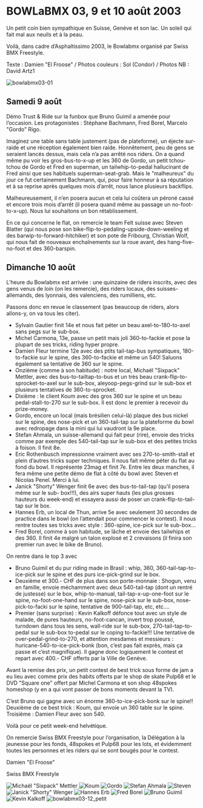 # BOWLaBMX 03, 9 et 10 août 2003

Un petit coin bien sympathique en Suisse, Genève et son lac. Un soleil qui fait mal aux neuils et à la peau.

Voilà, dans cadre d’Asphaltissimo 2003, le Bowlabmx organisé par Swiss BMX Freestyle.

Texte : Damien "El Froose" / Photos couleurs : Sol (Condor) / Photos NB : David Artz1

![bowlabmx03-01](./media/bowlabmx03-01.jpg)

## Samedi 9 août

Démo Trust &amp; Ride sur la funbox que Bruno Guimil a amenée pour l’occasion. Les protagonistes : Stéphane Bachmann, Fred Borel, Marcelo "Gordo" Rigo.

Imaginez une table sans table justement (pas de plateforme), un éjecte sur-raide et une réception également bien raide. Honnêtement, peu de gens se seraient lancés dessus, mais cela n’a pas arrêté nos riders. On a quand même pu voir les gros-bus-to-x-up et les 360 de Gordo, un petit tchou-tchou de Gordo et Fred en superman, un tailwhip-to-pedal hallucinant de Fred ainsi que ses habituels superman-seat-grab. Mais le "malheureux" du jour ce fut certainement Bachmann, qui, pour faire honneur à sa réputation et à sa reprise après quelques mois d’arrêt, nous lance plusieurs backflips.

Malheureusement, il n’en posera aucun et cela lui coûtera un péroné cassé et encore trois mois d’arrêt (il posera quand même au passage un no-foot-to-x-up). Nous lui souhaitons un bon rétablissement.

En ce qui concerne le flat, on remercie le team Felt suisse avec Steven Blatter (qui nous pose son bike-flip-to-pedaling-upside-down-weeling et des barwip-to-forward-hitchiker) et son pote de Fribourg, Christian Wolf, qui nous fait de nouveaux enchaînements sur la roue avant, des hang-five-no-foot et des 360-barspin.

## Dimanche 10 août

L’heure du Bowlabmx est arrivée : une quinzaine de riders inscrits, avec des gens venus de loin (on les remercie), des riders locaux, des suisses-allemands, des lyonnais, des valenciens, des rumilliens, etc.

Passons donc en revue le classement (pas beaucoup de riders, alors allons-y, on va tous les citer).

- Sylvain Gautier finit 14e et nous fait péter un beau axel-to-180-to-axel sans pegs sur le sub-box.
- Michel Carmona, 13e, passe un petit mais joli 360-to-fackie et pose la plupart de ses tricks, riding hyper propre.
- Damien Fleur termine 12e avec des ptits tail-tap-bus sympatiques, 180-to-fackie sur le spine, des 360-to-fackie et même un 540! Saluons également sa tentative de 360 sur le spine.
- Onzième (comme à son habitude) : notre local, Michaël "Sixpack" Mettler, avec des bus-to-tailtap-to-bus et un très beau crank-flip-to-sprocket-to-axel sur le sub-box, aleyoop-pegs-grind sur le sub-box et plusieurs tentatives de 360-to-sprocket.
- Dixième : le client Koum avec des gros 360 sur le spine et un beau pedal-stall-to-270 sur le sub-box. Il est donc le premier à recevoir du prize-money.
- Gordo, encore un local (mais brésilien celui-là) plaque des bus nickel sur le spine, des nose-pick et un 360-tail-tap sur la plateforme du bowl avec redropage dans la mini qui lui vaudront la 9e place.
- Stefan Ahmala, un suisse-allemand qui fait peur (rire), envoie des tricks comme par exemple des 540-tail-tap sur le sub-box et des petites tricks à foison. Il finit 8e.
- Eric Rothenbusch impressionne vraiment avec ses 270-to-smith-stall et plein d’autres tricks super techniques. Il nous fait même péter du flat au fond du bowl. Il représente 23mag et finit 7e. Entre les deux manches, il fera même une petite démo de flat à côté du bowl avec Steven et Nicolas Penel. Merci à lui.
- Janick "Shorty" Wenger finit 6e avec des bus-to-tail-tap (qu’il posera même sur le sub- box!!!), des airs super hauts (les plus grosses hauteurs du week-end) et essayera aussi de poser un crank-flip-to-tail-tap sur le box.
- Hannes Erb, un local de Thun, arrive 5e avec seulement 30 secondes de practice dans le bowl (on l’attendait pour commencer le contest). Il nous rentre toutes ses tricks avec style : 360-spine, ice-pick sur le sub-box...
- Fred Borel, comme à son habitude, se lâche et envoie des tailwhips et des 360. Il finit 4e malgré un talon explosé et 2 crevaisons (il finira son premier run avec le bike de Bruno).

On rentre dans le top 3 avec 

- Bruno Guimil et du pur riding made in Brasil : whip, 360, 360-tail-tap-to-ice-pick sur le spine et des purs ice-pick-grind sur le box.
- Deuxième et 300.- CHF de plus dans son porte-monnaie : Shogun, venu en famille, envoie méchamment avec deux 540-tail-tap (dont un rentré de justesse) sur le box, whip-to-manual, tail-tap-x-up-one-foot sur le spine, no-foot-one-hand sur le spine, nose-pick sur le sub-box, nose-pick-to-facki sur le spine, tentative de 900-tail-tap, etc, etc....
- Premier (sans surprise) : Kevin Kalkoff défonce tout avec un style de malade, de pures hauteurs, no-foot-cancan, invert trop poussé, turndown dans tous les sens, wall-ride sur le sub-box, 270-tail-tap-to-pedal sur le sub-box to-pedal sur le coping to-fackie!!! Une tentative de over-pedal-grind-to-270, et attention mesdames et messieurs : huricane-540-to-ice-pick-bonk (bon, c’est pas fait exprès, mais ça passe et c’est magnifique). Il gagne donc logiquement le contest et repart avec 400.- CHF offerts par la Ville de Genève.

Avant la remise des prix, un petit contest de best trick sous forme de jam a eu lieu avec comme prix des habits offerts par le shop de skate Pulp68 et le DVD "Square one" offert par Michel Carmona et son shop 48spokes homeshop (y en a qui vont passer de bons moments devant la TV).

C’est Bruno qui gagne avec un énorme 360-to-ice-pick-bonk sur le spine!! Deuxième de ce best trick : Koum, qui envoie un 360 table sur le spine. Troisième : Damien Fleur avec son 540.

Voilà pour ce petit week-end helvétique.

On remercie Swiss BMX Freestyle pour l’organisation, la Délégation à la jeunesse pour les fonds, 48spokes et Pulp68 pour les lots, et évidemment toutes les personnes et les riders qui se sont bougés pour le contest.

Damien "El Froose"

Swiss BMX Freestyle

![Michaël "Sixpack" Mettler](./media/bowlabmx03-2_petit.jpg)
![Koum](./media/bowlabmx03-03.jpg)
![Gordo](./media/bowlabmx03-04.jpg)
![Stefan Ahmala](./media/bowlabmx03-05.jpg)
![Steven](./media/bowlabmx03-06.jpg)
![Janick "Shorty" Wenger](./media/bowlabmx03-07.jpg)
![Hannes Erb](./media/bowlabmx03-08.jpg)
![Fred Borel](./media/bowlabmx03-09.jpg)
![Bruno Guimil](./media/bowlabmx03-10.jpg)
![Kevin Kalkoff](./media/bowlabmx03-11_petit.jpg)
![bowlabmx03-12_petit](./media/bowlabmx03-12_petit.jpg)
